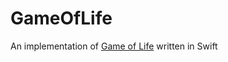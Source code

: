 # GameOfLife
An implementation of [Game of Life](https://en.wikipedia.org/wiki/Conway%27s_Game_of_Life) written in Swift
